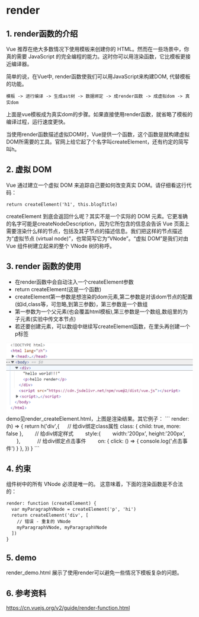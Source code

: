 # render 

## 1. render函数的介绍
Vue 推荐在绝大多数情况下使用模板来创建你的 HTML。然而在一些场景中，你真的需要 JavaScript 的完全编程的能力。这时你可以用渲染函数，它比模板更接近编译器。

简单的说，在Vue中, render函数使我们可以用JavaScript来构建DOM, 代替模板的功能。

```
模板 -> 进行编译 -> 生成ast树 -> 数据绑定 -> 成render函数 -> 成虚拟dom -> 真实dom
```
上面是vue模板成为真实dom的步骤。如果直接使用render函数，就省略了模板的编译过程，运行速度更快。

当使用render函数描述虚拟DOM时，Vue提供一个函数，这个函数是就构建虚拟DOM所需要的工具。官网上给它起了个名字叫createElement，还有约定的简写叫h。

## 2. 虚拟 DOM
Vue 通过建立一个虚拟 DOM 来追踪自己要如何改变真实 DOM。请仔细看这行代码：
```
return createElement('h1', this.blogTitle)
```
createElement 到底会返回什么呢？其实不是一个实际的 DOM 元素。它更准确的名字可能是createNodeDescription，因为它所包含的信息会告诉 Vue 页面上需要渲染什么样的节点，包括及其子节点的描述信息。我们把这样的节点描述为“虚拟节点 (virtual node)”，也常简写它为“VNode”。“虚拟 DOM”是我们对由 Vue 组件树建立起来的整个 VNode 树的称呼。

## 3. render 函数的使用
- 在render函数中会自动注入一个createElement参数
- return createElement(这是一个函数)
- createElement第一参数是想渲染的dom元素,第二参数是对该dom节点的配置(如id,class等，可忽略,到第三参数)，第三参数是一个数组
- 第一参数为一个父元素(也会覆盖html模板),第三参数是一个数组,数组里的为子元素(实验中传文本节点)
- 若还要创建元素，可以数组中继续写createElement函数，在里头再创建一个p标签
<img src="render createment.PNG" />
demo见render_createElement.html，上图是渲染结果。其它例子：
```
render:(h) => {
  return h('div',{
  　 // 给div绑定class属性
    class: {
      child: true,
      more: false
    },
　　// 给div绑定样式
　　style:{
  　　width:'200px',
      height:'200px',
　　},　
　　// 给div绑定点击事件　　
    on: {
      click: () => {
        console.log('点击事件')
      }
    },
  })
} 
```

## 4. 约束
组件树中的所有 VNode 必须是唯一的。
这意味着，下面的渲染函数是不合法的：
```
render: function (createElement) {
  var myParagraphVNode = createElement('p', 'hi')
  return createElement('div', [
    // 错误 - 重复的 VNode
    myParagraphVNode, myParagraphVNode
  ])
}

```

## 5. demo
render_demo.html 展示了使用render可以避免一些情况下模板复杂的问题。

## 6. 参考资料
https://cn.vuejs.org/v2/guide/render-function.html